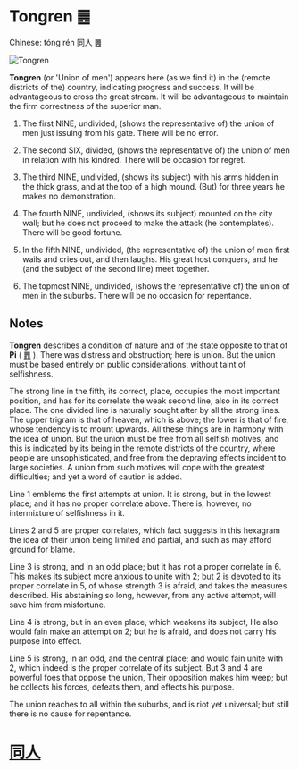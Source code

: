 # Tongren ䷌

Chinese: tóng rén 同人 ䷌

![Tongren](https://88o.io/wp-content/uploads/2018/09/13-e5908ce4babatongren.jpg)

**Tongren** (or 'Union of men') appears here (as we find it) in the (remote districts of the) country, indicating progress and success. It will be advantageous to cross the great stream. It will be advantageous to maintain the firm correctness of the superior man.

1. The first NINE, undivided, (shows the representative of) the union of men just issuing from his gate. There will be no error.

2. The second SIX, divided, (shows the representative of) the union of men in relation with his kindred. There will be occasion for regret.

3. The third NINE, undivided, (shows its subject) with his arms hidden in the thick grass, and at the top of a high mound. (But) for three years he makes no demonstration.

4. The fourth NINE, undivided, (shows its subject) mounted on the city wall; but he does not proceed to make the attack (he contemplates). There will be good fortune.

5. In the fifth NINE, undivided, (the representative of) the union of men first wails and cries out, and then laughs. His great host conquers, and he (and the subject of the second line) meet together.

6. The topmost NINE, undivided, (shows the representative of) the union of men in the suburbs. There will be no occasion for repentance.

## Notes

**Tongren** describes a condition of nature and of the state opposite to that of **Pi** ( [䷋](e590a6pi.md) ).
There was distress and obstruction; here is union. But the union must be based entirely on public considerations, without taint of selfishness.

The strong line in the fifth, its correct, place, occupies the most important position, and has for its correlate the weak second line, also in its correct place. The one divided line is naturally sought after by all the strong lines. The upper trigram is that of heaven, which is above; the lower is that of fire, whose tendency is to mount upwards. All these things are in harmony with the idea of union. But the union must be free from all selfish motives, and this is indicated by its being in the remote districts of the country, where people are unsophisticated, and free from the depraving effects incident to large societies. A union from such motives will cope with the greatest difficulties; and yet a word of caution is added.

Line 1 emblems the first attempts at union. It is strong, but in the lowest place; and it has no proper correlate above. There is, however, no intermixture of selfishness in it.

Lines 2 and 5 are proper correlates, which fact suggests in this hexagram the idea of their union being limited and partial, and such as may afford ground for blame.

Line 3 is strong, and in an odd place; but it has not a proper correlate in 6. This makes its subject more anxious to unite with 2; but 2 is devoted to its proper correlate in 5, of whose strength 3 is afraid, and takes the measures described. His abstaining so long, however, from any active attempt, will save him from misfortune.

Line 4 is strong, but in an even place, which weakens its subject, He also would fain make an attempt on 2; but he is afraid, and does not carry his purpose into effect.

Line 5 is strong, in an odd, and the central place; and would fain unite with 2, which indeed is the proper correlate of its subject. But 3 and 4 are powerful foes that oppose the union, Their opposition makes him weep; but he collects his forces, defeats them, and effects his purpose.

The union reaches to all within the suburbs, and is riot yet universal; but still there is no cause for repentance.

# [同人](./e5908ce4babatongren_cn.md)
